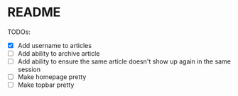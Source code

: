 # README

TODOs:
* [x] Add username to articles
* [ ] Add ability to archive article
* [ ] Add ability to ensure the same article doesn't show up again in the same session
* [ ] Make homepage pretty
* [ ] Make topbar pretty
